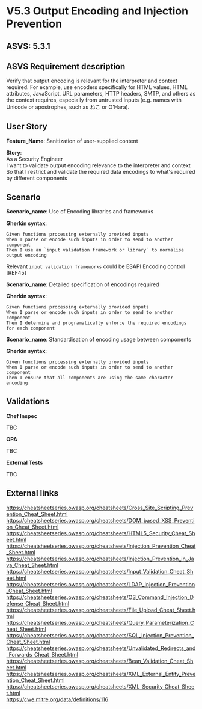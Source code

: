 # V5.3 Output Encoding and Injection Prevention

## ASVS: 5.3.1

## ASVS Requirement description

Verify that output encoding is relevant for the interpreter and context
required. For example, use encoders specifically for HTML values, HTML
attributes, JavaScript, URL parameters, HTTP headers, SMTP, and others as
the context requires, especially from untrusted inputs (e.g. names with
Unicode or apostrophes, such as ねこ or O'Hara).

## User Story

**Feature_Name**: Sanitization of user-supplied content

**Story**:\
As a Security Engineer\
I want to validate output encoding relevance to the interpreter and context\
So that I restrict and validate the required data encodings to what's 
required by different components

## Scenario

**Scenario_name**: Use of Encoding libraries and frameworks

**Gherkin syntax**:

```gherkin
Given functions processing externally provided inputs
When I parse or encode such inputs in order to send to another component
Then I use an `input validation framework or library` to normalise output encoding
```

Relevant `input validation frameworks` could be  ESAPI Encoding control [REF45]

**Scenario_name**: Detailed specification of encodings required

**Gherkin syntax**:

```gherkin
Given functions processing externally provided inputs
When I parse or encode such inputs in order to send to another component
Then I determine and programatically enforce the required encodings for each component
```

**Scenario_name**: Standardisation of encoding usage between components

**Gherkin syntax**:

```gherkin
Given functions processing externally provided inputs
When I parse or encode such inputs in order to send to another component
Then I ensure that all components are using the same character encoding
```

## Validations

**Chef Inspec**

TBC

**OPA**

TBC

**External Tests**

TBC

## External links

<https://cheatsheetseries.owasp.org/cheatsheets/Cross_Site_Scripting_Prevention_Cheat_Sheet.html> \
<https://cheatsheetseries.owasp.org/cheatsheets/DOM_based_XSS_Prevention_Cheat_Sheet.html> \
<https://cheatsheetseries.owasp.org/cheatsheets/HTML5_Security_Cheat_Sheet.html> \
<https://cheatsheetseries.owasp.org/cheatsheets/Injection_Prevention_Cheat_Sheet.html> \
<https://cheatsheetseries.owasp.org/cheatsheets/Injection_Prevention_in_Java_Cheat_Sheet.html> \
<https://cheatsheetseries.owasp.org/cheatsheets/Input_Validation_Cheat_Sheet.html> \
<https://cheatsheetseries.owasp.org/cheatsheets/LDAP_Injection_Prevention_Cheat_Sheet.html> \
<https://cheatsheetseries.owasp.org/cheatsheets/OS_Command_Injection_Defense_Cheat_Sheet.html> \
<https://cheatsheetseries.owasp.org/cheatsheets/File_Upload_Cheat_Sheet.html> \
<https://cheatsheetseries.owasp.org/cheatsheets/Query_Parameterization_Cheat_Sheet.html> \
<https://cheatsheetseries.owasp.org/cheatsheets/SQL_Injection_Prevention_Cheat_Sheet.html> \
<https://cheatsheetseries.owasp.org/cheatsheets/Unvalidated_Redirects_and_Forwards_Cheat_Sheet.html> \
<https://cheatsheetseries.owasp.org/cheatsheets/Bean_Validation_Cheat_Sheet.html> \
<https://cheatsheetseries.owasp.org/cheatsheets/XML_External_Entity_Prevention_Cheat_Sheet.html> \
<https://cheatsheetseries.owasp.org/cheatsheets/XML_Security_Cheat_Sheet.html> \
<https://cwe.mitre.org/data/definitions/116>
